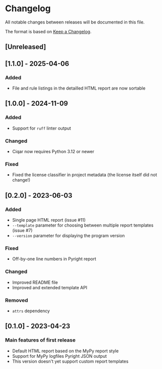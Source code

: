 # Changelog

All notable changes between releases will be documented in this file.

The format is based on [Keep a Changelog](https://keepachangelog.com/en/1.0.0/).


## [Unreleased]

## [1.1.0] - 2025-04-06

### Added
- File and rule listings in the detailled HTML report are now sortable


## [1.0.0] - 2024-11-09

### Added
- Support for `ruff` linter output

### Changed
- Ciqar now requires Python 3.12 or newer

### Fixed
- Fixed the license classifier in project metadata (the license itself did not change!)


## [0.2.0] - 2023-06-03

### Added
- Single page HTML report (issue #11)
- `--template` parameter for choosing between multiple report templates (issue #7)
- `--version` parameter for displaying the program version

### Fixed
- Off-by-one line numbers in Pyright report

### Changed
- Improved README file
- Improved and extended template API

### Removed
- `attrs` dependency


## [0.1.0] - 2023-04-23

### Main features of first release
- Default HTML report based on the MyPy report style
- Support for MyPy logfiles Pyright JSON output
- This version doesn't yet support custom report templates
